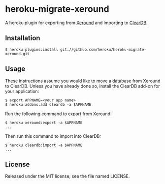 # heroku-migrate-xeround

A heroku plugin for exporting from [Xeround][1] and importing to [ClearDB][2].

[1]: https://addons.heroku.com/xeround
[2]: https://addons.heroku.com/cleardb

## Installation

    $ heroku plugins:install git://github.com/heroku/heroku-migrate-xeround.git

## Usage

These instructions assume you would like to move a database from Xeround to
ClearDB. Unless you have already done so, install the ClearDB add-on for your
application:

    $ export APPNAME=<your app name>
    $ heroku addons:add cleardb -a $APPNAME

Run the following command to export from Xeround:

    $ heroku xeround:export -a $APPNAME
    ...

Then run this command to import into ClearDB:

    $ heroku cleardb:import -a $APPNAME
    ...

## License

Released under the MIT license; see the file named LICENSE.
